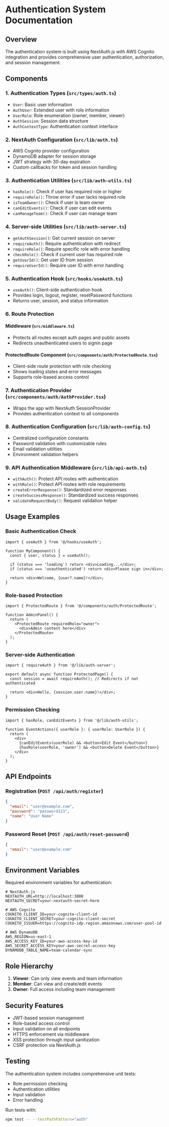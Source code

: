 # Authentication System Documentation

## Overview

The authentication system is built using NextAuth.js with AWS Cognito integration and provides comprehensive user authentication, authorization, and session management.

## Components

### 1. Authentication Types (`src/types/auth.ts`)

- `User`: Basic user information
- `AuthUser`: Extended user with role information
- `UserRole`: Role enumeration (owner, member, viewer)
- `AuthSession`: Session data structure
- `AuthContextType`: Authentication context interface

### 2. NextAuth Configuration (`src/lib/auth.ts`)

- AWS Cognito provider configuration
- DynamoDB adapter for session storage
- JWT strategy with 30-day expiration
- Custom callbacks for token and session handling

### 3. Authentication Utilities (`src/lib/auth-utils.ts`)

- `hasRole()`: Check if user has required role or higher
- `requireRole()`: Throw error if user lacks required role
- `isTeamOwner()`: Check if user is team owner
- `canEditEvents()`: Check if user can edit events
- `canManageTeam()`: Check if user can manage team

### 4. Server-side Utilities (`src/lib/auth-server.ts`)

- `getAuthSession()`: Get current session on server
- `requireAuth()`: Require authentication with redirect
- `requireRole()`: Require specific role with error handling
- `checkRole()`: Check if current user has required role
- `getUserId()`: Get user ID from session
- `requireUserId()`: Require user ID with error handling

### 5. Authentication Hook (`src/hooks/useAuth.ts`)

- `useAuth()`: Client-side authentication hook
- Provides login, logout, register, resetPassword functions
- Returns user, session, and status information

### 6. Route Protection

#### Middleware (`src/middleware.ts`)

- Protects all routes except auth pages and public assets
- Redirects unauthenticated users to signin page

#### ProtectedRoute Component (`src/components/auth/ProtectedRoute.tsx`)

- Client-side route protection with role checking
- Shows loading states and error messages
- Supports role-based access control

### 7. Authentication Provider (`src/components/auth/AuthProvider.tsx`)

- Wraps the app with NextAuth SessionProvider
- Provides authentication context to all components

### 8. Authentication Configuration (`src/lib/auth-config.ts`)

- Centralized configuration constants
- Password validation with customizable rules
- Email validation utilities
- Environment validation helpers

### 9. API Authentication Middleware (`src/lib/api-auth.ts`)

- `withAuth()`: Protect API routes with authentication
- `withRole()`: Protect API routes with role requirements
- `createErrorResponse()`: Standardized error responses
- `createSuccessResponse()`: Standardized success responses
- `validateRequestBody()`: Request validation helper

## Usage Examples

### Basic Authentication Check

```tsx
import { useAuth } from '@/hooks/useAuth';

function MyComponent() {
  const { user, status } = useAuth();

  if (status === 'loading') return <div>Loading...</div>;
  if (status === 'unauthenticated') return <div>Please sign in</div>;

  return <div>Welcome, {user?.name}!</div>;
}
```

### Role-based Protection

```tsx
import { ProtectedRoute } from '@/components/auth/ProtectedRoute';

function AdminPanel() {
  return (
    <ProtectedRoute requiredRole="owner">
      <div>Admin content here</div>
    </ProtectedRoute>
  );
}
```

### Server-side Authentication

```tsx
import { requireAuth } from '@/lib/auth-server';

export default async function ProtectedPage() {
  const session = await requireAuth(); // Redirects if not authenticated

  return <div>Hello, {session.user.name}!</div>;
}
```

### Permission Checking

```tsx
import { hasRole, canEditEvents } from '@/lib/auth-utils';

function EventActions({ userRole }: { userRole: UserRole }) {
  return (
    <div>
      {canEditEvents(userRole) && <button>Edit Event</button>}
      {hasRole(userRole, 'owner') && <button>Delete Event</button>}
    </div>
  );
}
```

## API Endpoints

### Registration (`POST /api/auth/register`)

```json
{
  "email": "user@example.com",
  "password": "password123",
  "name": "User Name"
}
```

### Password Reset (`POST /api/auth/reset-password`)

```json
{
  "email": "user@example.com"
}
```

## Environment Variables

Required environment variables for authentication:

```env
# NextAuth.js
NEXTAUTH_URL=http://localhost:3000
NEXTAUTH_SECRET=your-nextauth-secret-here

# AWS Cognito
COGNITO_CLIENT_ID=your-cognito-client-id
COGNITO_CLIENT_SECRET=your-cognito-client-secret
COGNITO_ISSUER=https://cognito-idp.region.amazonaws.com/user-pool-id

# AWS DynamoDB
AWS_REGION=us-east-1
AWS_ACCESS_KEY_ID=your-aws-access-key-id
AWS_SECRET_ACCESS_KEY=your-aws-secret-access-key
DYNAMODB_TABLE_NAME=team-calendar-sync
```

## Role Hierarchy

1. **Viewer**: Can only view events and team information
2. **Member**: Can view and create/edit events
3. **Owner**: Full access including team management

## Security Features

- JWT-based session management
- Role-based access control
- Input validation on all endpoints
- HTTPS enforcement via middleware
- XSS protection through input sanitization
- CSRF protection via NextAuth.js

## Testing

The authentication system includes comprehensive unit tests:

- Role permission checking
- Authentication utilities
- Input validation
- Error handling

Run tests with:

```bash
npm test -- --testPathPattern="auth"
```
